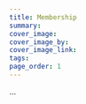```yaml
---
title: Membership
summary: 
cover_image: 
cover_image_by: 
cover_image_link: 
tags: 
page_order: 1
---
```


...

